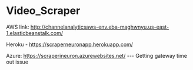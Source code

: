 # Video_Scraper
AWS link: http://channelanalyticsaws-env.eba-maghwnyu.us-east-1.elasticbeanstalk.com/


Heroku - https://scraperneuronapp.herokuapp.com/


Azure: https://scraperineuron.azurewebsites.net/ --- Getting gateway time out issue

